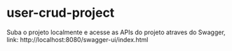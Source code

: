# user-crud-project
Suba o projeto localmente e acesse as APIs do projeto atraves do Swagger, link: http://localhost:8080/swagger-ui/index.html
